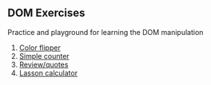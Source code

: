 ## DOM Exercises

Practice and playground for learning the DOM manipulation

1. [Color flipper](https://github.com/Yvad60/dom-exercises/tree/color-flipper)
2. [Simple counter](https://github.com/Yvad60/dom-exercises/tree/simple-counter)
3. [Review/quotes](https://github.com/Yvad60/dom-exercises/tree/review/qoutes)
4. [Lasson calculator](https://github.com/Yvad60/dom-exercises/tree/lasson-calculator)
